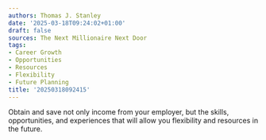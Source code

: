 ```yaml
---
authors: Thomas J. Stanley
date: '2025-03-18T09:24:02+01:00'
draft: false
sources: The Next Millionaire Next Door
tags:
- Career Growth
- Opportunities
- Resources
- Flexibility
- Future Planning
title: '20250318092415'
---
```


Obtain and save not only income from your employer, but the skills, opportunities, and experiences that will allow you
flexibility and resources in the future.